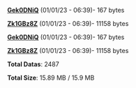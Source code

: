 [**Gek0DNiQ**](/data/Gek0DNiQ.txt) (01/01/23 - 06:39)- 167 bytes

[**Zk1GBz8Z**](/data/Zk1GBz8Z.txt) (01/01/23 - 06:39)- 11158 bytes

[**Gek0DNiQ**](/data/Gek0DNiQ.txt) (01/01/23 - 06:39)- 167 bytes

[**Zk1GBz8Z**](/data/Zk1GBz8Z.txt) (01/01/23 - 06:39)- 11158 bytes

**Total Datas**: 2487

**Total Size**: 15.89 MB / 15.9 MB